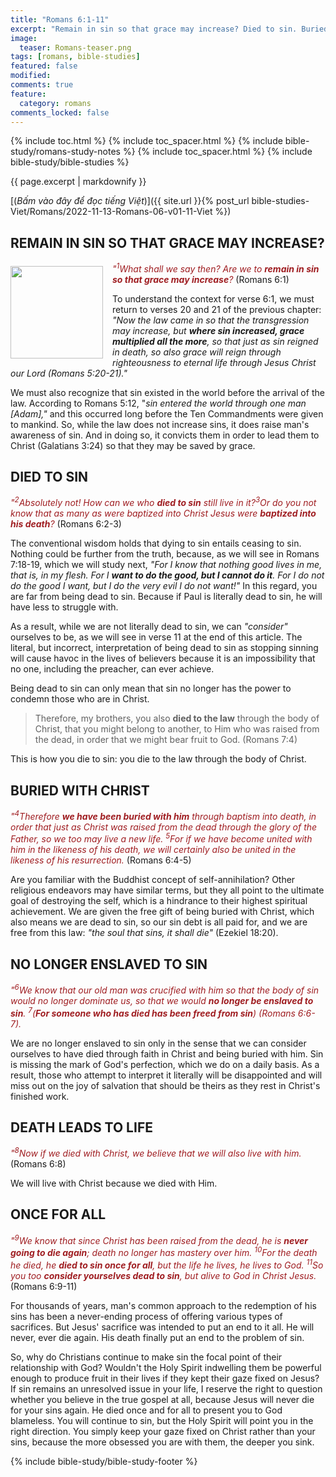 ```yaml
---
title: "Romans 6:1-11"
excerpt: "Remain in sin so that grace may increase? Died to sin. Buried with Christ. No longer be enslaved to sin. Death leads to life. Once for all."
image:
  teaser: Romans-teaser.png
tags: [romans, bible-studies]
featured: false
modified:
comments: true
feature:
  category: romans
comments_locked: false
---
```


{% include toc.html %}
{% include toc_spacer.html %}
{% include bible-study/romans-study-notes %}
{% include toc_spacer.html %}
{% include bible-study/bible-studies %}

{{ page.excerpt | markdownify }}

[(<em>Bấm vào đây để đọc tiếng Việt</em>)]({{ site.url }}{% post_url bible-studies-Viet/Romans/2022-11-13-Romans-06-v01-11-Viet %})

## REMAIN IN SIN SO THAT GRACE MAY INCREASE?
<div>
<p>
<img alt src="http://vacsf.org/assets/images/Romans-teaser.png" style="border: 0px none; margin: 7px 15px 0px 0px; max-width: 100%; height: 148px; padding: 0px; float: left;">
    <span style="color: rgb(159, 29, 33);"><i>"<sup>1</sup>What shall we say then? Are we to <strong>remain in sin so that grace may increase</strong>?</i></span> (Romans 6:1)<br /></p>
</div>

To understand the context for verse 6:1, we must return to verses 20 and 21 of the previous chapter: *"Now the law came in so that the transgression may increase, but **where sin increased, grace multiplied all the more**, so that just as sin reigned in death, so also grace will reign through righteousness to eternal life through Jesus Christ our Lord (Romans 5:20-21)."*

We must also recognize that sin existed in the world before the arrival of the law. According to Romans 5:12, "*sin entered the world through one man [Adam],"* and this occurred long before the Ten Commandments were given to mankind. So, while the law does not increase sins, it does raise man's awareness of sin. And in doing so, it convicts them in order to lead them to Christ (Galatians 3:24) so that they may be saved by grace.

## DIED TO SIN

<span style="color: rgb(159, 29, 33);">
<i>"<sup>2</sup>Absolutely not! How can we who <strong>died to sin</strong> still live in it?<sup>3</sup>Or do you not know that as many as were baptized into Christ Jesus were <strong>baptized into his death</strong>?</i></span> (Romans 6:2-3)

The conventional wisdom holds that dying to sin entails ceasing to sin. Nothing could be further from the truth, because, as we will see in Romans 7:18-19, which we will study next, *"For I know that nothing good lives in me, that is, in my flesh. For I <strong>want to do the good, but I cannot do it</strong>. For I do not do the good I want, but I do the very evil I do not want!"* In this regard, you are far from being dead to sin. Because if Paul is literally dead to sin, he will have less to struggle with.

As a result, while we are not literally dead to sin, we can *"consider"* ourselves to be, as we will see in verse 11 at the end of this article. The literal, but incorrect, interpretation of being dead to sin as stopping sinning will cause havoc in the lives of believers because it is an impossibility that no one, including the preacher, can ever achieve.

Being dead to sin can only mean that sin no longer has the power to condemn those who are in Christ.

> Therefore, my brothers, you also **died to the law** through the body of Christ, that you might belong to another, to Him who was raised from the dead, in order that we might bear fruit to God. (Romans 7:4)

This is how you die to sin: you die to the law through the body of Christ.

## BURIED WITH CHRIST

<span style="color: rgb(159, 29, 33);">
<i>"<sup>4</sup>Therefore <strong>we have been buried with him</strong> through baptism into death, in order that just as Christ was raised from the dead through the glory of the Father, so we too may live a new life. <sup>5</sup>For if we have become united with him in the likeness of his death, we will certainly also be united in the likeness of his resurrection.</i></span> (Romans 6:4-5)

Are you familiar with the Buddhist concept of self-annihilation? Other religious endeavors may have similar terms, but they all point to the ultimate goal of destroying the self, which is a hindrance to their highest spiritual achievement. We are given the free gift of being buried with Christ, which also means we are dead to sin, so our sin debt is all paid for, and we are free from this law: *"the soul that sins, it shall die"* (Ezekiel 18:20).

## NO LONGER ENSLAVED TO SIN

<span style="color: rgb(159, 29, 33);">
<i>"<sup>6</sup>We know that our old man was crucified with him so that the body of sin would no longer dominate us, so that we would <strong>no longer be enslaved to sin</strong>. <sup>7</sup>(<strong>For someone who has died has been freed from sin</strong>) (Romans 6:6-7).</i></span>

We are no longer enslaved to sin only in the sense that we can consider ourselves to have died through faith in Christ and being buried with him. Sin is missing the mark of God's perfection, which we do on a daily basis. As a result, those who attempt to interpret it literally will be disappointed and will miss out on the joy of salvation that should be theirs as they rest in Christ's finished work.

## DEATH LEADS TO LIFE

<span style="color: rgb(159, 29, 33);">
<i>"<sup>8</sup>Now if we died with Christ, we believe that we will also live with him.</i></span> (Romans 6:8)

We will live with Christ because we died with Him.

## ONCE FOR ALL

<span style="color: rgb(159, 29, 33);">
<i>"<sup>9</sup>We know that since Christ has been raised from the dead, he is <strong>never going to die again</strong>; death no longer has mastery over him. <sup>10</sup>For the death he died, he <strong>died to sin once for all</strong>, but the life he lives, he lives to God. <sup>11</sup>So you too <strong>consider yourselves dead to sin</strong>, but alive to God in Christ Jesus.</i></span> (Romans 6:9-11)

For thousands of years, man's common approach to the redemption of his sins has been a never-ending process of offering various types of sacrifices. But Jesus' sacrifice was intended to put an end to it all. He will never, ever die again. His death finally put an end to the problem of sin.

So, why do Christians continue to make sin the focal point of their relationship with God? Wouldn't the Holy Spirit indwelling them be powerful enough to produce fruit in their lives if they kept their gaze fixed on Jesus? If sin remains an unresolved issue in your life, I reserve the right to question whether you believe in the true gospel at all, because Jesus will never die for your sins again. He died once and for all to present you to God blameless. You will continue to sin, but the Holy Spirit will point you in the right direction. You simply keep your gaze fixed on Christ rather than your sins, because the more obsessed you are with them, the deeper you sink.

{% include bible-study/bible-study-footer %}
